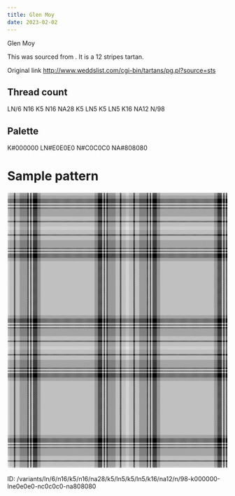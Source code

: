 ```yaml
---
title: Glen Moy
date: 2023-02-02
---
```

Glen Moy

This was sourced from <no value>.  It is a 12 stripes tartan.

Original link http://www.weddslist.com/cgi-bin/tartans/pg.pl?source=sts

## Thread count
LN/6 N16 K5 N16 NA28 K5 LN5 K5 LN5 K16 NA12 N/98

## Palette
K#000000 LN#E0E0E0 N#C0C0C0 NA#808080

# Sample pattern

![Tartan detail](tartan.png "LN/6 N16 K5 N16 NA28 K5 LN5 K5 LN5 K16 NA12 N/98 tartan")

ID: /variants/ln/6/n16/k5/n16/na28/k5/ln5/k5/ln5/k16/na12/n/98-k000000-lne0e0e0-nc0c0c0-na808080